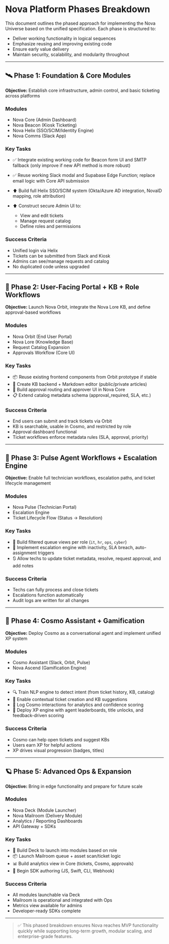 # Nova Platform Phases Breakdown

This document outlines the phased approach for implementing the Nova Universe based on the unified specification. Each phase is structured to:

* Deliver working functionality in logical sequences
* Emphasize reusing and improving existing code
* Ensure early value delivery
* Maintain security, scalability, and modularity throughout

---

## 🛰️ Phase 1: Foundation & Core Modules

**Objective:** Establish core infrastructure, admin control, and basic ticketing across platforms

### Modules

* Nova Core (Admin Dashboard)
* Nova Beacon (Kiosk Ticketing)
* Nova Helix (SSO/SCIM/Identity Engine)
* Nova Comms (Slack App)

### Key Tasks

* ✅ Integrate existing working code for Beacon form UI and SMTP fallback (only improve if new API method is more robust)
* ✅ Reuse working Slack modal and Supabase Edge Function; replace email logic with Core API submission
* ⬆️ Build full Helix SSO/SCIM system (Okta/Azure AD integration, NovaID mapping, role attribution)
* ⬆️ Construct secure Admin UI to:

  * View and edit tickets
  * Manage request catalog
  * Define roles and permissions

### Success Criteria

* Unified login via Helix
* Tickets can be submitted from Slack and Kiosk
* Admins can see/manage requests and catalog
* No duplicated code unless upgraded

---

## 🌌 Phase 2: User-Facing Portal + KB + Role Workflows

**Objective:** Launch Nova Orbit, integrate the Nova Lore KB, and define approval-based workflows

### Modules

* Nova Orbit (End User Portal)
* Nova Lore (Knowledge Base)
* Request Catalog Expansion
* Approvals Workflow (Core UI)

### Key Tasks

* 📦 Reuse existing frontend components from Orbit prototype if stable
* 🧠 Create KB backend + Markdown editor (public/private articles)
* 🛂 Build approval routing and approver UI in Nova Core
* 📋 Extend catalog metadata schema (approval\_required, SLA, etc.)

### Success Criteria

* End users can submit and track tickets via Orbit
* KB is searchable, usable in Cosmo, and restricted by role
* Approval dashboard functional
* Ticket workflows enforce metadata rules (SLA, approval, priority)

---

## 🚀 Phase 3: Pulse Agent Workflows + Escalation Engine

**Objective:** Enable full technician workflows, escalation paths, and ticket lifecycle management

### Modules

* Nova Pulse (Technician Portal)
* Escalation Engine
* Ticket Lifecycle Flow (Status → Resolution)

### Key Tasks

* 🧩 Build filtered queue views per role (`it`, `hr`, `ops`, `cyber`)
* 🔔 Implement escalation engine with inactivity, SLA breach, auto-assignment triggers
* 🔃 Allow techs to update ticket metadata, resolve, request approval, and add notes

### Success Criteria

* Techs can fully process and close tickets
* Escalations function automatically
* Audit logs are written for all changes

---

## 💫 Phase 4: Cosmo Assistant + Gamification

**Objective:** Deploy Cosmo as a conversational agent and implement unified XP system

### Modules

* Cosmo Assistant (Slack, Orbit, Pulse)
* Nova Ascend (Gamification Engine)

### Key Tasks

* 🔍 Train NLP engine to detect intent (from ticket history, KB, catalog)
* 🔗 Enable contextual ticket creation and KB suggestions
* 🧬 Log Cosmo interactions for analytics and confidence scoring
* 🏅 Deploy XP engine with agent leaderboards, title unlocks, and feedback-driven scoring

### Success Criteria

* Cosmo can help open tickets and suggest KBs
* Users earn XP for helpful actions
* XP drives visual progression (badges, titles)

---

## 🪐 Phase 5: Advanced Ops & Expansion

**Objective:** Bring in edge functionality and prepare for future scale

### Modules

* Nova Deck (Module Launcher)
* Nova Mailroom (Delivery Module)
* Analytics / Reporting Dashboards
* API Gateway + SDKs

### Key Tasks

* 🚪 Build Deck to launch into modules based on role
* 📦 Launch Mailroom queue + asset scan/ticket logic
* 📊 Build analytics view in Core (tickets, Cosmo, approvals)
* 🧱 Begin SDK authoring (JS, Swift, CLI, Webhook)

### Success Criteria

* All modules launchable via Deck
* Mailroom is operational and integrated with Ops
* Metrics view available for admins
* Developer-ready SDKs complete

---

> ✅ This phased breakdown ensures Nova reaches MVP functionality quickly while supporting long-term growth, modular scaling, and enterprise-grade features.
